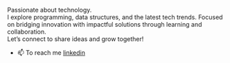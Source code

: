Passionate about technology.  
I explore programming, data structures, and the latest tech trends.
Focused on bridging innovation with impactful solutions through learning and collaboration.  
Let’s connect to share ideas and grow together!  
- 📫 To reach me [linkedin](www.linkedin.com/in/tanishqshelar)
